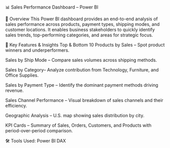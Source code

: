 📊 Sales Performance Dashboard – Power BI

📌 Overview
This Power BI dashboard provides an end-to-end analysis of sales performance across products, payment types, shipping modes, and customer locations. It enables business stakeholders to quickly identify sales trends, top-performing categories, and areas for strategic focus.

🎯 Key Features & Insights
Top & Bottom 10 Products by Sales – Spot product winners and underperformers.

Sales by Ship Mode – Compare sales volumes across shipping methods.

Sales by Category– Analyze contribution from Technology, Furniture, and Office Supplies.

Sales by Payment Type – Identify the dominant payment methods driving revenue.

Sales Channel Performance – Visual breakdown of sales channels and their efficiency.

Geographic Analysis – U.S. map showing sales distribution by city.

KPI Cards – Summary of Sales, Orders, Customers, and Products with period-over-period comparison.

🛠 Tools Used: 
Power BI
DAX
